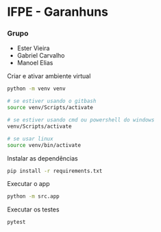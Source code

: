 # IFPE - Garanhuns

### Grupo

- Ester Vieira
- Gabriel Carvalho
- Manoel Elias

Criar e ativar ambiente virtual 
```bash
python -m venv venv

# se estiver usando o gitbash
source venv/Scripts/activate

# se estiver usando cmd ou powershell do windows
venv/Scripts/activate

# se usar linux
source venv/bin/activate
```

Instalar as dependências
```bash
pip install -r requirements.txt
```

Executar o app 
```bash
python -m src.app
```

Executar os testes
```bash
pytest
```